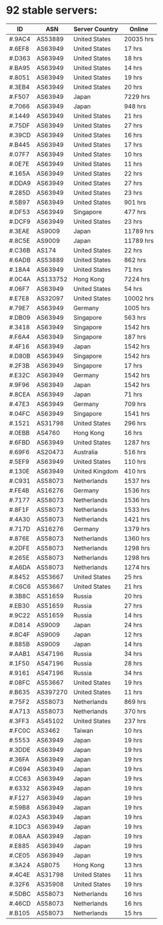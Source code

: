 # 92 stable servers:

| ID | ASN | Server Country | Online |
| ------ | ------ | ------ | ------ |
| #.9AC4 | AS53889 | United States | 20035 hrs |
| #.6EF8 | AS63949 | United States | 17 hrs |
| #.D363 | AS63949 | United States | 18 hrs |
| #.BA95 | AS63949 | United States | 14 hrs |
| #.8051 | AS63949 | United States | 19 hrs |
| #.3EB4 | AS63949 | United States | 20 hrs |
| #.F507 | AS63949 | Japan | 7229 hrs |
| #.7066 | AS63949 | Japan | 948 hrs |
| #.1449 | AS63949 | United States | 21 hrs |
| #.75DF | AS63949 | United States | 27 hrs |
| #.39CD | AS63949 | United States | 16 hrs |
| #.B445 | AS63949 | United States | 17 hrs |
| #.07F7 | AS63949 | United States | 10 hrs |
| #.0E7E | AS63949 | United States | 11 hrs |
| #.165A | AS63949 | United States | 22 hrs |
| #.DDA9 | AS63949 | United States | 27 hrs |
| #.285D | AS63949 | United States | 23 hrs |
| #.5B97 | AS63949 | United States | 901 hrs |
| #.DF53 | AS63949 | Singapore | 477 hrs |
| #.DCF9 | AS63949 | United States | 23 hrs |
| #.3EAE | AS9009 | Japan | 11789 hrs |
| #.8C5E | AS9009 | Japan | 11789 hrs |
| #.C36B | AS174 | United States | 22 hrs |
| #.6ADB | AS53889 | United States | 862 hrs |
| #.18A4 | AS63949 | United States | 71 hrs |
| #.0C4A | AS133752 | Hong Kong | 7224 hrs |
| #.06F7 | AS63949 | United States | 54 hrs |
| #.E7E8 | AS32097 | United States | 10002 hrs |
| #.79E7 | AS63949 | Germany | 1005 hrs |
| #.DB09 | AS63949 | Singapore | 563 hrs |
| #.3418 | AS63949 | Singapore | 1542 hrs |
| #.F6A4 | AS63949 | Singapore | 187 hrs |
| #.4F16 | AS63949 | Japan | 1542 hrs |
| #.D80B | AS63949 | Singapore | 1542 hrs |
| #.2F3B | AS63949 | Singapore | 17 hrs |
| #.E32C | AS63949 | Germany | 1542 hrs |
| #.9F96 | AS63949 | Japan | 1542 hrs |
| #.8CEA | AS63949 | Japan | 71 hrs |
| #.47E3 | AS63949 | Germany | 709 hrs |
| #.04FC | AS63949 | Singapore | 1541 hrs |
| #.1521 | AS31798 | United States | 296 hrs |
| #.0EBB | AS4760 | Hong Kong | 16 hrs |
| #.6FBD | AS63949 | United States | 1287 hrs |
| #.69F6 | AS20473 | Australia | 516 hrs |
| #.5EF9 | AS63949 | United States | 110 hrs |
| #.130E | AS63949 | United Kingdom | 410 hrs |
| #.C931 | AS58073 | Netherlands | 1537 hrs |
| #.FE4B | AS16276 | Germany | 1536 hrs |
| #.7177 | AS58073 | Netherlands | 1536 hrs |
| #.8F1F | AS58073 | Netherlands | 1533 hrs |
| #.4A30 | AS58073 | Netherlands | 1421 hrs |
| #.717D | AS16276 | Germany | 1379 hrs |
| #.876E | AS58073 | Netherlands | 1360 hrs |
| #.2DFE | AS58073 | Netherlands | 1298 hrs |
| #.265E | AS58073 | Netherlands | 1298 hrs |
| #.A6DA | AS58073 | Netherlands | 1274 hrs |
| #.8452 | AS53667 | United States | 25 hrs |
| #.C6C6 | AS53667 | United States | 21 hrs |
| #.3B8C | AS51659 | Russia | 20 hrs |
| #.EB30 | AS51659 | Russia | 27 hrs |
| #.9C22 | AS51659 | Russia | 14 hrs |
| #.D814 | AS9009 | Japan | 24 hrs |
| #.8C4F | AS9009 | Japan | 12 hrs |
| #.885B | AS9009 | Japan | 14 hrs |
| #.AAB1 | AS47196 | Russia | 34 hrs |
| #.1F50 | AS47196 | Russia | 28 hrs |
| #.9161 | AS47196 | Russia | 34 hrs |
| #.08FC | AS53667 | United States | 19 hrs |
| #.B635 | AS397270 | United States | 11 hrs |
| #.75F2 | AS58073 | Netherlands | 869 hrs |
| #.A713 | AS58073 | Netherlands | 370 hrs |
| #.3FF3 | AS45102 | United States | 237 hrs |
| #.FC0C | AS3462 | Taiwan | 10 hrs |
| #.5553 | AS63949 | Japan | 19 hrs |
| #.3DDE | AS63949 | Japan | 19 hrs |
| #.36FA | AS63949 | Japan | 19 hrs |
| #.C694 | AS63949 | Japan | 19 hrs |
| #.CC63 | AS63949 | Japan | 19 hrs |
| #.6332 | AS63949 | Japan | 19 hrs |
| #.F127 | AS63949 | Japan | 19 hrs |
| #.59B8 | AS63949 | Japan | 19 hrs |
| #.02A3 | AS63949 | Japan | 19 hrs |
| #.1DC3 | AS63949 | Japan | 19 hrs |
| #.08AA | AS63949 | Japan | 19 hrs |
| #.E885 | AS63949 | Japan | 19 hrs |
| #.CE05 | AS63949 | Japan | 19 hrs |
| #.3A24 | AS8075 | Hong Kong | 13 hrs |
| #.4C4E | AS31798 | United States | 11 hrs |
| #.32F6 | AS35908 | United States | 19 hrs |
| #.5DBC | AS58073 | Netherlands | 16 hrs |
| #.46CD | AS58073 | Netherlands | 16 hrs |
| #.B105 | AS58073 | Netherlands | 15 hrs |

